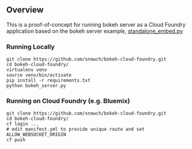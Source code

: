 Overview
--------
This is a proof-of-concept for running bokeh server as a Cloud Foundry application based on the bokeh server example, [standalone_embed.py](https://github.com/bokeh/bokeh/blob/master/examples/howto/server_embed/standalone_embed.py)

### Running Locally

```
git clone https://github.com/snowch/bokeh-cloud-foundry.git
cd bokeh-cloud-foundry/
virtualenv venv
source venv/bin/activate
pip install -r requirements.txt
python bokeh_server.py
```

### Running on Cloud Foundry (e.g. Bluemix)

```
git clone https://github.com/snowch/bokeh-cloud-foundry.git
cd bokeh-cloud-foundry/
cf login ...
# edit manifest.yml to provide unique route and set ALLOW_WEBSOCKET_ORIGIN
cf push
```

